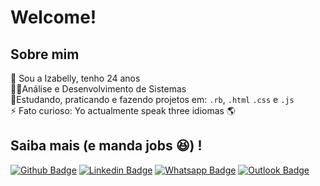 
# Welcome!
 
## Sobre mim
:raising_hand: Sou a Izabelly, tenho 24 anos<br>
:woman_student:Análise e Desenvolvimento de Sistemas <br>
:seedling:Estudando, praticando e fazendo projetos em: `.rb`, `.html` `.css` e `.js` <br>
:zap: Fato curioso: Yo actualmente speak three idiomas :earth_americas:<br> 

## Saiba mais (e manda jobs :satisfied:) ! 

[![Github Badge](https://img.shields.io/badge/-Github-000?style=flat-square&logo=Github&logoColor=white&link=https://github.com/Izabellyrb)](https://github.com/Izabellyrb)
[![Linkedin Badge](https://img.shields.io/badge/-LinkedIn-blue?style=flat-square&logo=Linkedin&logoColor=white&link=https://www.linkedin.com/in/izabelly-brito)](https://www.linkedin.com/in/izabelly-brito)
[![Whatsapp Badge](https://img.shields.io/badge/-Whatsapp-4CA143?style=flat-square&labelColor=4CA143&logo=whatsapp&logoColor=white&link=https://api.whatsapp.com/send?phone=seu_telefone_55+011+969979461&text=Oi!%20Vi%20seu%20perfil%20no%20GitHub)](https://api.whatsapp.com/send?phone=55+011+969979461&text=Oi!%20Vi%20seu%20perfil%20no%20GitHub)
[![Outlook Badge](https://img.shields.io/badge/Email-0072c6?style=flat-square&logo=microsoft-outlook&logoColor=white&link=izabelly.rb@hotmail.com)](mailto:izabelly.rb@hotmail.com)

 
